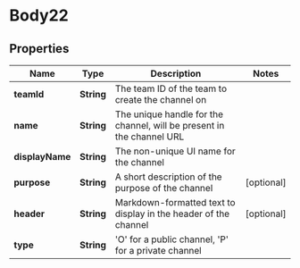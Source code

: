 
# Body22

## Properties
Name | Type | Description | Notes
------------ | ------------- | ------------- | -------------
**teamId** | **String** | The team ID of the team to create the channel on | 
**name** | **String** | The unique handle for the channel, will be present in the channel URL | 
**displayName** | **String** | The non-unique UI name for the channel | 
**purpose** | **String** | A short description of the purpose of the channel |  [optional]
**header** | **String** | Markdown-formatted text to display in the header of the channel |  [optional]
**type** | **String** | &#39;O&#39; for a public channel, &#39;P&#39; for a private channel | 



